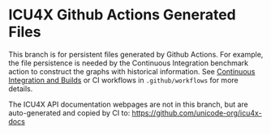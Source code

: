 # ICU4X Github Actions Generated Files

This branch is for persistent files generated by Github Actions. For example, the file persistence is needed by the Continuous Integration benchmark action to construct the graphs with historical information. See [Continuous Integration and Builds](https://github.com/unicode-org/icu4x/blob/main/docs/process/ci_build.md) or CI workflows in `.github/workflows` for more details.

The ICU4X API documentation webpages are not in this branch, but are auto-generated and copied by CI to: https://github.com/unicode-org/icu4x-docs
